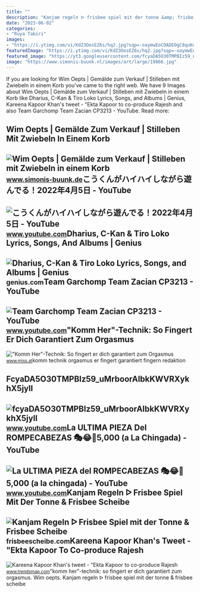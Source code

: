 ```yaml
---
title: ""
description: "Kanjam regeln ᐅ frisbee spiel mit der tonne &amp; frisbee scheibe"
date: "2023-06-02"
categories:
- "Ruya Tabiri"
images:
- "https://i.ytimg.com/vi/KdZ3OosEZ6s/hq2.jpg?sqp=-oaymwEoCOADEOgC8quKqQMcGADwAQH4Ad4EgAK4CIoCDAgAEAEYZSBMKGMwDw==&amp;rs=AOn4CLCfzFvJaPoNerKMbSKycXF-fCyaDA"
featuredImage: "https://i.ytimg.com/vi/KdZ3OosEZ6s/hq2.jpg?sqp=-oaymwEoCOADEOgC8quKqQMcGADwAQH4Ad4EgAK4CIoCDAgAEAEYZSBMKGMwDw==&amp;rs=AOn4CLCfzFvJaPoNerKMbSKycXF-fCyaDA"
featured_image: "https://yt3.googleusercontent.com/fcyaDA5O30TMPBIz59_uMrboorAIbkKWVRXykhX5jylI_mHsQMtKYRKrSU6WFKQalZc67BxTzAc=s900-c-k-c0x00ffffff-no-rj"
image: "https://www.simonis-buunk.nl/images/art/large/19866.jpg"
---
```


If you are looking for Wim Oepts | Gemälde zum Verkauf | Stilleben mit Zwiebeln in einem Korb you've came to the right web. We have 9 Images about Wim Oepts | Gemälde zum Verkauf | Stilleben mit Zwiebeln in einem Korb like Dharius, C-Kan &amp; Tiro Loko Lyrics, Songs, and Albums | Genius, Kareena Kapoor Khan's tweet - "Ekta Kapoor to co-produce Rajesh and also Team Garchomp Team Zacian CP3213 - YouTube. Read more:

Wim Oepts | Gemälde Zum Verkauf | Stilleben Mit Zwiebeln In Einem Korb
----------------------------------------------------------------------

 ![Wim Oepts | Gemälde zum Verkauf | Stilleben mit Zwiebeln in einem Korb](https://www.simonis-buunk.nl/images/art/large/19866.jpg) <small>www.simonis-buunk.de</small>こうくんがハイハイしながら遊んでる！2022年4月5日 - YouTube
-------------------------------------

 ![こうくんがハイハイしながら遊んでる！2022年4月5日 - YouTube](https://i.ytimg.com/vi/H2fAEMesIjo/maxresdefault.jpg?sqp=-oaymwEmCIAKENAF8quKqQMa8AEB-AH-CYAC0AWKAgwIABABGGUgXyhTMA8=&rs=AOn4CLCJYSghky0o-ilndxvg6fCYAda1ug) <small>www.youtube.com</small>Dharius, C-Kan &amp; Tiro Loko Lyrics, Songs, And Albums | Genius
-----------------------------------------------------------------

 ![Dharius, C-Kan & Tiro Loko Lyrics, Songs, and Albums | Genius](https://images.genius.com/8b7c58200ab02b5b28063cc7d23e0ce7.1000x1000x1.jpg) <small>genius.com</small>Team Garchomp Team Zacian CP3213 - YouTube
------------------------------------------

 ![Team Garchomp Team Zacian CP3213 - YouTube](https://i.ytimg.com/vi/HYLCwcE-Dgc/maxres2.jpg?sqp=-oaymwEoCIAKENAF8quKqQMcGADwAQH4AYwCgALgA4oCDAgAEAEYRSBHKGUwDw==&rs=AOn4CLC_ulBvmvqa2cf2uT56Qfk3FCYaDA) <small>www.youtube.com</small>"Komm Her"-Technik: So Fingert Er Dich Garantiert Zum Orgasmus
--------------------------------------------------------------

 !["Komm Her"-Technik: So fingert er dich garantiert zum Orgasmus](https://www.miss.at/wp-content/uploads/2020/06/Komm-her-Technik-fingern-scaled.jpg) <small>www.miss.at</small>komm technik orgasmus er fingert garantiert fingern redaktion

FcyaDA5O30TMPBIz59\_uMrboorAIbkKWVRXykhX5jylI
---------------------------------------------

 ![fcyaDA5O30TMPBIz59_uMrboorAIbkKWVRXykhX5jylI](https://yt3.googleusercontent.com/fcyaDA5O30TMPBIz59_uMrboorAIbkKWVRXykhX5jylI_mHsQMtKYRKrSU6WFKQalZc67BxTzAc=s900-c-k-c0x00ffffff-no-rj) <small>www.youtube.com</small>La ULTIMA PIEZA Del ROMPECABEZAS 🎭😂🧘5,000 (a La Chingada) - YouTube
-------------------------------------------------------------------

 ![La ULTIMA PIEZA del ROMPECABEZAS 🎭😂🧘5,000 (a la chingada) - YouTube](https://i.ytimg.com/vi/KdZ3OosEZ6s/hq2.jpg?sqp=-oaymwEoCOADEOgC8quKqQMcGADwAQH4Ad4EgAK4CIoCDAgAEAEYZSBMKGMwDw==&rs=AOn4CLCfzFvJaPoNerKMbSKycXF-fCyaDA) <small>www.youtube.com</small>Kanjam Regeln ᐅ Frisbee Spiel Mit Der Tonne &amp; Frisbee Scheibe
-----------------------------------------------------------------

 ![Kanjam Regeln ᐅ Frisbee Spiel mit der Tonne & Frisbee Scheibe](https://frisbeescheibe.com/wp-content/uploads/2021/04/kanjam-frisbee-tonne.jpg) <small>frisbeescheibe.com</small>Kareena Kapoor Khan's Tweet - "Ekta Kapoor To Co-produce Rajesh
---------------------------------------------------------------

 ![Kareena Kapoor Khan's tweet - "Ekta Kapoor to co-produce Rajesh](https://pbs.twimg.com/media/Fcyada8X0AANSFu.jpg) <small>www.trendsmap.com</small>"komm her"-technik: so fingert er dich garantiert zum orgasmus. Wim oepts. Kanjam regeln ᐅ frisbee spiel mit der tonne &amp; frisbee scheibe
